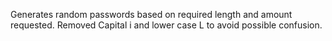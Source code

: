 Generates random passwords based on required length and amount requested.
Removed Capital i and lower case L to avoid possible confusion.
